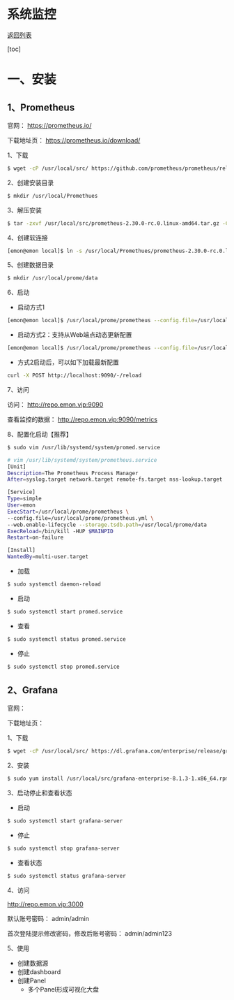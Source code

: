# 系统监控

[返回列表](https://github.com/EmonCodingBackEnd/backend-tutorial)

[toc]

# 一、安装

## 1、Prometheus

官网： https://prometheus.io/

下载地址页： https://prometheus.io/download/

1、下载

```bash
$ wget -cP /usr/local/src/ https://github.com/prometheus/prometheus/releases/download/v2.30.0-rc.0/prometheus-2.30.0-rc.0.linux-amd64.tar.gz
```

2、创建安装目录

```bash
$ mkdir /usr/local/Promethues
```

3、解压安装

```bash
$ tar -zxvf /usr/local/src/prometheus-2.30.0-rc.0.linux-amd64.tar.gz -C /usr/local/Promethues
```

4、创建软连接

```bash
[emon@emon local]$ ln -s /usr/local/Promethues/prometheus-2.30.0-rc.0.linux-amd64/ /usr/local/prome
```

5、创建数据目录

```bash
$ mkdir /usr/local/prome/data
```

6、启动

- 启动方式1

```bash
[emon@emon local]$ /usr/local/prome/prometheus --config.file=/usr/local/prome/prometheus.yml 
```

- 启动方式2：支持从Web端点动态更新配置

```bash
[emon@emon local]$ /usr/local/prome/prometheus --config.file=/usr/local/prome/prometheus.yml --web.enable-lifecycle
```

- 方式2启动后，可以如下加载最新配置

```bash
curl -X POST http://localhost:9090/-/reload
```

7、访问

访问： http://repo.emon.vip:9090

查看监控的数据：	http://repo.emon.vip:9090/metrics



8、配置化启动【推荐】

```bash
$ sudo vim /usr/lib/systemd/system/promed.service
```

```bash
# vim /usr/lib/systemd/system/prometheus.service
[Unit]
Description=The Prometheus Process Manager
After=syslog.target network.target remote-fs.target nss-lookup.target

[Service]
Type=simple
User=emon
ExecStart=/usr/local/prome/prometheus \
--config.file=/usr/local/prome/prometheus.yml \
--web.enable-lifecycle --storage.tsdb.path=/usr/local/prome/data
ExecReload=/bin/kill -HUP $MAINPID
Restart=on-failure

[Install]
WantedBy=multi-user.target
```

- 加载

```bash
$ sudo systemctl daemon-reload
```

- 启动

```bash
$ sudo systemctl start promed.service
```

- 查看

```bash
$ sudo systemctl status promed.service
```

- 停止

```bash
$ sudo systemctl stop promed.service 
```



## 2、Grafana

官网：

下载地址页：

1、下载

```bash
$ wget -cP /usr/local/src/ https://dl.grafana.com/enterprise/release/grafana-enterprise-8.1.3-1.x86_64.rpm
```

2、安装

```bash
$ sudo yum install /usr/local/src/grafana-enterprise-8.1.3-1.x86_64.rpm 
```

3、启动停止和查看状态

- 启动

```bash
$ sudo systemctl start grafana-server
```

- 停止

```bash
$ sudo systemctl stop grafana-server
```

- 查看状态

```bash
$ sudo systemctl status grafana-server
```

4、访问

http://repo.emon.vip:3000

默认账号密码： admin/admin

首次登陆提示修改密码，修改后账号密码： admin/admin123

5、使用

- 创建数据源
- 创建dashboard
- 创建Panel
  - 多个Panel形成可视化大盘
